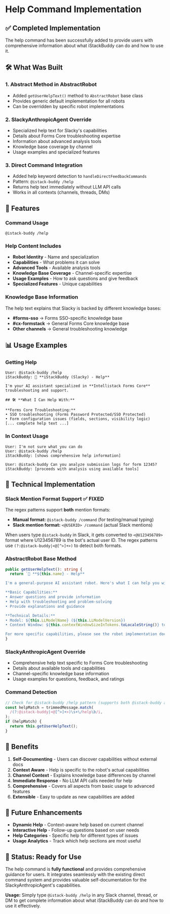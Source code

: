 # Help Command Implementation

## ✅ Completed Implementation

The help command has been successfully added to provide users with comprehensive information about what iStackBuddy can do and how to use it.

## 🛠️ What Was Built

### 1. Abstract Method in AbstractRobot

- Added `getUserHelpText()` method to `AbstractRobot` base class
- Provides generic default implementation for all robots
- Can be overridden by specific robot implementations

### 2. SlackyAnthropicAgent Override

- Specialized help text for Slacky's capabilities
- Details about Forms Core troubleshooting expertise
- Information about advanced analysis tools
- Knowledge base coverage by channel
- Usage examples and specialized features

### 3. Direct Command Integration

- Added help keyword detection to `handleDirectFeedbackCommands`
- Pattern: `@istack-buddy /help`
- Returns help text immediately without LLM API calls
- Works in all contexts (channels, threads, DMs)

## 🎯 Features

### Command Usage

```
@istack-buddy /help
```

### Help Content Includes

- **Robot Identity** - Name and specialization
- **Capabilities** - What problems it can solve
- **Advanced Tools** - Available analysis tools
- **Knowledge Base Coverage** - Channel-specific expertise
- **Usage Examples** - How to ask questions and give feedback
- **Specialized Features** - Unique capabilities

### Knowledge Base Information

The help text explains that Slacky is backed by different knowledge bases:

- **#forms-sso** → Forms SSO-specific knowledge base
- **#cx-formstack** → General Forms Core knowledge base
- **Other channels** → General troubleshooting knowledge

## 📊 Usage Examples

### Getting Help

```
User: @istack-buddy /help
iStackBuddy: 🤖 **iStackBuddy (Slacky) - Help**

I'm your AI assistant specialized in **Intellistack Forms Core** troubleshooting and support.

## 🛠️ **What I Can Help With:**

**Forms Core Troubleshooting:**
• SSO troubleshooting (Forms Password Protected/SSO Protected)
• Form configuration issues (fields, sections, visibility logic)
[... complete help text ...]
```

### In Context Usage

```
User: I'm not sure what you can do
User: @istack-buddy /help
iStackBuddy: [shows comprehensive help information]

User: @istack-buddy Can you analyze submission logs for form 12345?
iStackBuddy: [proceeds with analysis using available tools]
```

## 🔧 Technical Implementation

### Slack Mention Format Support ✅ FIXED

The regex patterns support **both** mention formats:

- **Manual format:** `@istack-buddy /command` (for testing/manual typing)
- **Slack mention format:** `<@USERID> /command` (actual Slack mentions)

When users type `@istack-buddy` in Slack, it gets converted to `<@U123456789>` format where U123456789 is the bot's actual user ID. The regex patterns use `(?:@istack-buddy|<@[^>]+>)` to detect both formats.

### AbstractRobot Base Method

```typescript
public getUserHelpText(): string {
  return `🤖 **${this.name} - Help**

I'm a general-purpose AI assistant robot. Here's what I can help you with:

**Basic Capabilities:**
• Answer questions and provide information
• Help with troubleshooting and problem-solving
• Provide explanations and guidance

**Technical Details:**
• Model: ${this.LLModelName} (${this.LLModelVersion})
• Context Window: ${this.contextWindowSizeInTokens.toLocaleString()} tokens

For more specific capabilities, please see the robot implementation documentation.`;
}
```

### SlackyAnthropicAgent Override

- Comprehensive help text specific to Forms Core troubleshooting
- Details about available tools and capabilities
- Channel-specific knowledge base information
- Usage examples for questions, feedback, and ratings

### Command Detection

```typescript
// Check for @istack-buddy /help pattern (supports both @istack-buddy and <@USERID> formats)
const helpMatch = trimmedMessage.match(
  /(?:@istack-buddy|<@[^>]+>)\s+\/help\b/i,
);
if (helpMatch) {
  return this.getUserHelpText();
}
```

## 🚀 Benefits

1. **Self-Documenting** - Users can discover capabilities without external docs
2. **Context Aware** - Help is specific to the robot's actual capabilities
3. **Channel Context** - Explains knowledge base differences by channel
4. **Immediate Response** - No LLM API calls needed for help
5. **Comprehensive** - Covers all aspects from basic usage to advanced features
6. **Extensible** - Easy to update as new capabilities are added

## 🔄 Future Enhancements

- **Dynamic Help** - Context-aware help based on current channel
- **Interactive Help** - Follow-up questions based on user needs
- **Help Categories** - Specific help for different types of issues
- **Usage Analytics** - Track which help sections are most useful

## 🎉 Status: Ready for Use

The help command is **fully functional** and provides comprehensive guidance for users. It integrates seamlessly with the existing direct command system and provides valuable self-documentation for the SlackyAnthropicAgent's capabilities.

**Usage:** Simply type `@istack-buddy /help` in any Slack channel, thread, or DM to get complete information about what iStackBuddy can do and how to use it effectively.
